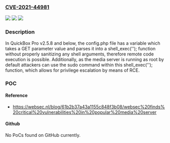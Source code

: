 ### [CVE-2021-44981](https://cve.mitre.org/cgi-bin/cvename.cgi?name=CVE-2021-44981)
![](https://img.shields.io/static/v1?label=Product&message=n%2Fa&color=blue)
![](https://img.shields.io/static/v1?label=Version&message=n%2Fa&color=blue)
![](https://img.shields.io/static/v1?label=Vulnerability&message=n%2Fa&color=brighgreen)

### Description

In QuickBox Pro v2.5.8 and below, the config.php file has a variable which takes a GET parameter value and parses it into a shell_exec(''); function without properly sanitizing any shell arguments, therefore remote code execution is possible. Additionally, as the media server is running as root by default attackers can use the sudo command within this shell_exec(''); function, which allows for privilege escalation by means of RCE.

### POC

#### Reference
- https://websec.nl/blog/61b2b37a43a1155c848f3b08/websec%20finds%20critical%20vulnerabilities%20in%20popular%20media%20server

#### Github
No PoCs found on GitHub currently.

